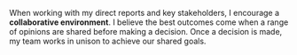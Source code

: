 When working with my direct reports and key stakeholders, I encourage a **collaborative environment**. I believe the best outcomes come when a range of opinions are shared before making a decision. Once a decision is made, my team works in unison to achieve our shared goals.